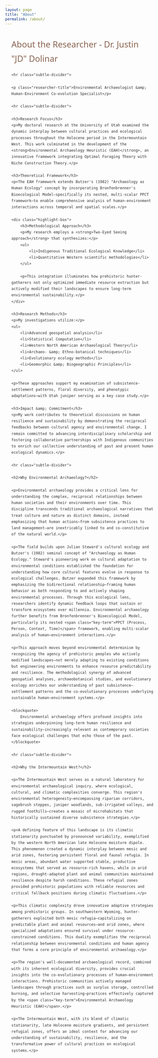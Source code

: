 ```yaml
---
layout: page
title: "About"
permalink: /about/
---
```


<style>
    /* Text-only styling that preserves existing navigation and footer */
    :root {
        --primary-color: #5b7e5f;
        --secondary-color: #8a6552;
        --accent-color: #d8b976;
        --light-bg: #f8f8f5;
        --dark-text: #333333;
    }
    
    /* Main content styles only */
    .content-wrapper {
        font-family: 'Segoe UI', Tahoma, Geneva, Verdana, sans-serif;
        line-height: 1.7;
        color: var(--dark-text);
        max-width: 900px;
        margin: 0 auto;
        padding: 0 20px;
    }
    
    /* Content headings */
    .content-wrapper h2 {
        font-size: 1.7rem;
        color: var(--secondary-color);
        margin: 2.2rem 0 1.2rem;
        font-weight: 500;
    }
    
    .content-wrapper h3 {
        font-size: 1.35rem;
        color: var(--primary-color);
        margin: 1.8rem 0 1rem;
        font-weight: 500;
    }
    
    /* Paragraph styling */
    .content-wrapper p {
        margin-bottom: 1.2rem;
        font-size: 1.05rem;
        line-height: 1.7;
        text-align: justify;
    }
    
    /* Emphasis */
    .content-wrapper strong, 
    .content-wrapper b {
        color: var(--secondary-color);
        font-weight: 600;
    }
    
    /* Horizontal rules */
    .content-wrapper hr {
        border: none;
        height: 1px;
        background-color: #e0e0e0;
        margin: 2rem 0;
    }
    
    /* Lists */
    .content-wrapper ul {
        margin-left: 1rem;
        margin-bottom: 1.5rem;
    }
    
    .content-wrapper li {
        margin-bottom: 0.7rem;
        position: relative;
        padding-left: 1.2rem;
        list-style-type: none;
    }
    
    .content-wrapper li::before {
        content: "•";
        color: var(--accent-color);
        font-weight: bold;
        position: absolute;
        left: 0;
    }
    
    /* Key terms */
    .key-term {
        background-color: rgba(216, 185, 118, 0.2);
        padding: 0 4px;
        border-radius: 3px;
    }
    
    /* Section dividers (subtle) */
    .subtle-divider {
        height: 1px;
        background: linear-gradient(to right, transparent, #e0e0e0, transparent);
        margin: 2rem 0;
        border: none;
    }
    
    /* Researcher title styling */
    .researcher-title {
        font-size: 1.2rem;
        font-weight: 500;
        text-align: center;
        margin: 1.5rem 0;
        color: var(--secondary-color);
        font-style: italic;
    }
    
    /* Box for important content */
    .highlight-box {
        border-left: 3px solid var(--accent-color);
        background-color: rgba(216, 185, 118, 0.1);
        padding: 1rem 1.5rem;
        margin: 1.5rem 0;
        border-radius: 0 4px 4px 0;
    }
    
    /* Quote styling */
    .content-wrapper blockquote {
        border-left: 3px solid var(--accent-color);
        padding: 0.5rem 0 0.5rem 1rem;
        margin: 1.5rem 0 1.5rem 1rem;
        font-style: italic;
        color: #555;
    }
</style>

<div class="content-wrapper">
    <h2>About the Researcher - Dr. Justin "JD" Dolinar</h2>
    
    <hr class="subtle-divider">
    
    <p class="researcher-title">Environmental Archaeologist &amp; Human-Environment Co-evolution Specialist</p>
    
    <hr class="subtle-divider">
    
    <h3>Research Focus</h3>
    <p>My doctoral research at the University of Utah examined the dynamic interplay between cultural practices and ecological processes throughout the Holocene period in the Intermountain West. This work culminated in the development of the <strong>Environmental Archaeology Heuristic (EAH)</strong>, an innovative framework integrating Optimal Foraging Theory with Niche Construction Theory.</p>
    
    <h3>Theoretical Framework</h3>
    <p>The EAH framework extends Butzer's (1982) "Archaeology as Human Ecology" concept by incorporating Bronfenbrenner's Bioecological Model—specifically its nested, multi-scalar PPCT framework—to enable comprehensive analysis of human-environment interactions across temporal and spatial scales.</p>
    
    <div class="highlight-box">
        <h3>Methodological Approach</h3>
        <p>My research employs a <strong>Two-Eyed Seeing approach</strong> that synthesizes:</p>
        <ul>
            <li>Indigenous Traditional Ecological Knowledge</li>
            <li>Quantitative Western scientific methodologies</li>
        </ul>
        
        <p>This integration illuminates how prehistoric hunter-gatherers not only optimized immediate resource extraction but actively modified their landscapes to ensure long-term environmental sustainability.</p>
    </div>
    
    <h3>Research Methods</h3>
    <p>My investigations utilize:</p>
    <ul>
        <li>Advanced geospatial analysis</li>
        <li>Statistical Computation</li>
        <li>Western North American Archaeological Theory</li>
        <li>Archaeo- &amp; Ethno-botanical techniques</li>
        <li>Evolutionary ecology methods</li>
        <li>Geomorphic &amp; Biogeographic Principles</li>
    </ul>
    
    <p>These approaches support my examination of subsistence-settlement patterns, floral diversity, and phenotypic adaptations—with Utah juniper serving as a key case study.</p>
    
    <h3>Impact &amp; Commitment</h3>
    <p>My work contributes to theoretical discussions on human resilience and sustainability by demonstrating the reciprocal feedbacks between cultural agency and environmental change. I remain committed to advancing interdisciplinary scholarship and fostering collaborative partnerships with Indigenous communities to enrich our collective understanding of past and present human ecological dynamics.</p>
    
    <hr class="subtle-divider">
    
    <h2>Why Environmental Archaeology?</h2>
    
    <p>Environmental archaeology provides a critical lens for understanding the complex, reciprocal relationships between human societies and their environments over time. This discipline transcends traditional archaeological narratives that treat culture and nature as distinct domains, instead emphasizing that human actions—from subsistence practices to land management—are inextricably linked to and co-constitutive of the natural world.</p>
    
    <p>The field builds upon Julian Steward's cultural ecology and Butzer's (1982) seminal concept of "Archaeology as Human Ecology." Steward's pioneering work on cultural adaptation to environmental conditions established the foundation for understanding how core cultural features evolve in response to ecological challenges. Butzer expanded this framework by emphasizing the bidirectional relationship—framing human behavior as both responding to and actively shaping environmental processes. Through this ecological lens, researchers identify dynamic feedback loops that sustain or transform ecosystems over millennia. Environmental archaeology further benefits from Bronfenbrenner's Bioecological Model, particularly its nested <span class="key-term">PPCT (Process, Person, Context, Time)</span> framework, enabling multi-scalar analysis of human–environment interactions.</p>
    
    <p>This approach moves beyond environmental determinism by recognizing the agency of prehistoric peoples who actively modified landscapes—not merely adapting to existing conditions but engineering environments to enhance resource predictability and resilience. The methodological synergy of advanced geospatial analyses, archaeobotanical studies, and evolutionary ecology enriches our understanding of past subsistence–settlement patterns and the co-evolutionary processes underlying sustainable human–environment systems.</p>
    
    <blockquote>
        Environmental archaeology offers profound insights into strategies underpinning long-term human resilience and sustainability—increasingly relevant as contemporary societies face ecological challenges that echo those of the past.
    </blockquote>
    
    <hr class="subtle-divider">
    
    <h2>Why the Intermountain West?</h2>
    
    <p>The Intermountain West serves as a natural laboratory for environmental archaeological inquiry, where ecological, cultural, and climatic complexities converge. This region's environmental heterogeneity—encompassing riparian corridors, sagebrush steppes, juniper woodlands, sub-irrigated valleys, and rugged foothills—creates a mosaic of microhabitats that historically sustained diverse subsistence strategies.</p>
    
    <p>A defining feature of this landscape is its climatic stationarity punctuated by pronounced variability, exemplified by the western North American late Holocene moisture dipole. This phenomenon created a dynamic interplay between mesic and arid zones, fostering persistent floral and faunal refugia. In mesic areas, abundant water supported stable, productive ecosystems that served as resource-rich havens, while in arid regions, drought-adapted plant and animal communities maintained resilience despite harsh conditions. These refugial zones provided prehistoric populations with reliable resources and critical fallback positions during climatic fluctuations.</p>
    
    <p>This climatic complexity drove innovative adaptive strategies among prehistoric groups. In southwestern Wyoming, hunter-gatherers exploited both mesic refugia—capitalizing on predictable plant and animal resources—and arid zones, where specialized adaptations ensured survival under resource-constrained conditions. This duality exemplifies the reciprocal relationship between environmental conditions and human agency that forms a core principle of environmental archaeology.</p>
    
    <p>The region's well-documented archaeological record, combined with its inherent ecological diversity, provides crucial insights into the co-evolutionary processes of human–environment interactions. Prehistoric communities actively managed landscapes through practices such as surplus storage, controlled burning, and selective harvesting—practices effectively captured by the <span class="key-term">Environmental Archaeology Heuristic (EAH)</span>.</p>
    
    <p>The Intermountain West, with its blend of climatic stationarity, late Holocene moisture gradients, and persistent refugial zones, offers an ideal context for advancing our understanding of sustainability, resilience, and the transformative power of cultural practices on ecological systems.</p>
</div>
